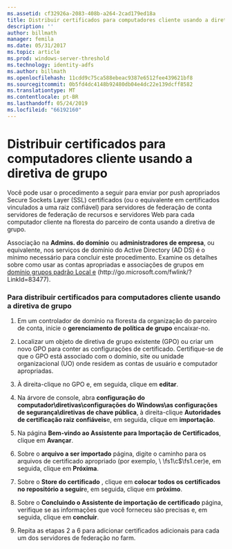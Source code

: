 ```yaml
---
ms.assetid: cf32926a-2083-408b-a264-2cad179ed18a
title: Distribuir certificados para computadores cliente usando a diretiva de grupo
description: ''
author: billmath
manager: femila
ms.date: 05/31/2017
ms.topic: article
ms.prod: windows-server-threshold
ms.technology: identity-adfs
ms.author: billmath
ms.openlocfilehash: 11cdd9c75ca588ebeac9387e6512fee439621bf8
ms.sourcegitcommit: 0b5fd4dc4148b92480db04e4dc22e139dcff8582
ms.translationtype: MT
ms.contentlocale: pt-BR
ms.lasthandoff: 05/24/2019
ms.locfileid: "66192160"
---
```

# <a name="distribute-certificates-to-client-computers-by-using-group-policy"></a>Distribuir certificados para computadores cliente usando a diretiva de grupo


Você pode usar o procedimento a seguir para enviar por push apropriados Secure Sockets Layer \(SSL\) certificados \(ou o equivalente em certificados vinculados a uma raiz confiável\) para servidores de federação de conta servidores de federação de recursos e servidores Web para cada computador cliente na floresta do parceiro de conta usando a diretiva de grupo.  
  
Associação na **Admins. do domínio** ou **administradores de empresa**, ou equivalente, nos serviços de domínio do Active Directory \(AD DS\) é o mínimo necessário para concluir este procedimento.  Examine os detalhes sobre como usar as contas apropriadas e associações de grupos em [domínio grupos padrão Local e](https://go.microsoft.com/fwlink/?LinkId=83477) \(http:\/\/go.microsoft.com\/fwlink\/? LinkId\=83477\).   
  
### <a name="to-distribute-certificates-to-client-computers-by-using-group-policy"></a>Para distribuir certificados para computadores cliente usando a diretiva de grupo  
  
1.  Em um controlador de domínio na floresta da organização do parceiro de conta, inicie o **gerenciamento de política de grupo** encaixar\-no.  
  
2.  Localizar um objeto de diretiva de grupo existente \(GPO\) ou criar um novo GPO para conter as configurações de certificado. Certifique-se de que o GPO está associado com o domínio, site ou unidade organizacional \(UO\) onde residem as contas de usuário e computador apropriadas.  
  
3.  À direita\-clique no GPO e, em seguida, clique em **editar**.  
  
4.  Na árvore de console, abra **configuração do computador\\diretivas\\configurações do Windows\\as configurações de segurança\\diretivas de chave pública**, à direita\-clique **Autoridades de certificação raiz confiáveis**e, em seguida, clique em **importação**.  
  
5.  Na página **Bem-vindo ao Assistente para Importação de Certificados**, clique em **Avançar**.  
  
6.  Sobre o **arquivo a ser importado** página, digite o caminho para os arquivos de certificado apropriado \(por exemplo, \\ \\fs1\\c$\\fs1.cer\)e, em seguida, clique em **Próxima**.  
  
7.  Sobre o **Store do certificado** , clique em **colocar todos os certificados no repositório a seguir**e, em seguida, clique em **próximo**.  
  
8.  Sobre o **Concluindo o Assistente de importação de certificado** página, verifique se as informações que você forneceu são precisas e, em seguida, clique em **concluir**.  
  
9. Repita as etapas 2 a 6 para adicionar certificados adicionais para cada um dos servidores de federação no farm.  
